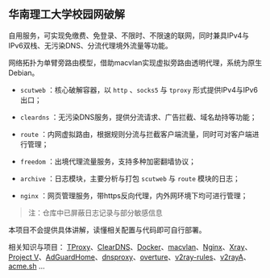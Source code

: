 ## 华南理工大学校园网破解

自用服务，可实现免缴费、免登录、不限时、不限速的联网，同时兼具IPv4与IPv6双栈、无污染DNS、分流代理境外流量等功能。

网络拓扑为单臂旁路由模型，借助macvlan实现虚拟旁路由透明代理，系统为原生Debian。

+ `scutweb` ：核心破解容器，以 `http` 、`socks5` 与 `tproxy` 形式提供IPv4与IPv6出口；

+ `cleardns` ：无污染DNS服务，提供分流请求、广告拦截、域名劫持等功能；

+ `route` ：内网虚拟路由，根据规则分流与拦截客户端流量，同时可对客户端进行管理；

+ `freedom` ：出境代理流量服务，支持多种加密翻墙协议；

+ `archive` ：日志模块，主要分析与打包 `scutweb` 与 `route` 模块的日志；

+ `nginx` ：网页管理服务，带https反向代理，内外网环境下均可进行管理；

> 注：仓库中已屏蔽日志记录与部分敏感信息

本项目不会提供具体讲解，读懂相关配置与代码即可自行部署。

相关知识与项目： [TProxy](https://github.com/dnomd343/TProxy)、[ClearDNS](https://github.com/dnomd343/ClearDNS)、[Docker](https://docs.docker.com/)、[macvlan](https://docs.docker.com/network/macvlan/)、[Nginx](https://nginx.org/en/docs/)、[Xray](https://xtls.github.io/)、[Project V](https://www.v2fly.org/)、[AdGuardHome](https://github.com/AdguardTeam/AdguardHome)、[dnsproxy](https://github.com/AdguardTeam/dnsproxy)、[overture](https://github.com/shawn1m/overture)、[v2ray-rules](https://github.com/Loyalsoldier/v2ray-rules-dat)、[v2rayA](https://github.com/v2rayA/v2rayA)、[acme.sh](https://github.com/acmesh-official/acme.sh) ...
